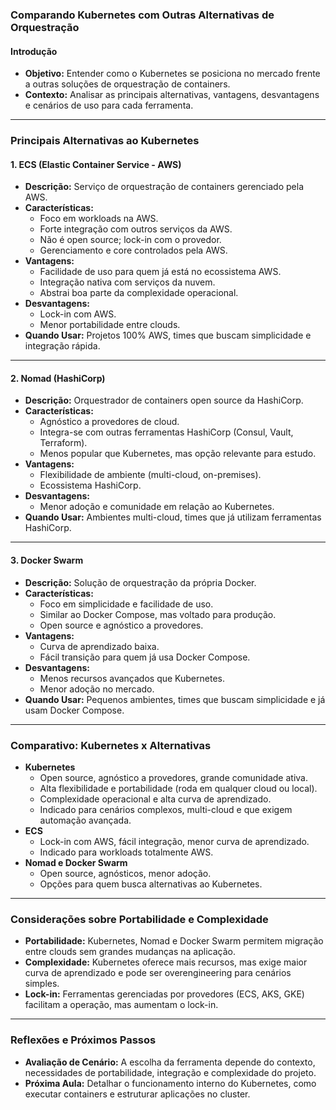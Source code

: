### Comparando Kubernetes com Outras Alternativas de Orquestração

#### Introdução

- **Objetivo:** Entender como o Kubernetes se posiciona no mercado frente a outras soluções de orquestração de containers.
- **Contexto:** Analisar as principais alternativas, vantagens, desvantagens e cenários de uso para cada ferramenta.

---

### Principais Alternativas ao Kubernetes

#### 1. **ECS (Elastic Container Service - AWS)**

- **Descrição:** Serviço de orquestração de containers gerenciado pela AWS.
- **Características:**
  - Foco em workloads na AWS.
  - Forte integração com outros serviços da AWS.
  - Não é open source; lock-in com o provedor.
  - Gerenciamento e core controlados pela AWS.
- **Vantagens:**
  - Facilidade de uso para quem já está no ecossistema AWS.
  - Integração nativa com serviços da nuvem.
  - Abstrai boa parte da complexidade operacional.
- **Desvantagens:**
  - Lock-in com AWS.
  - Menor portabilidade entre clouds.
- **Quando Usar:** Projetos 100% AWS, times que buscam simplicidade e integração rápida.

---

#### 2. **Nomad (HashiCorp)**

- **Descrição:** Orquestrador de containers open source da HashiCorp.
- **Características:**
  - Agnóstico a provedores de cloud.
  - Integra-se com outras ferramentas HashiCorp (Consul, Vault, Terraform).
  - Menos popular que Kubernetes, mas opção relevante para estudo.
- **Vantagens:**
  - Flexibilidade de ambiente (multi-cloud, on-premises).
  - Ecossistema HashiCorp.
- **Desvantagens:**
  - Menor adoção e comunidade em relação ao Kubernetes.
- **Quando Usar:** Ambientes multi-cloud, times que já utilizam ferramentas HashiCorp.

---

#### 3. **Docker Swarm**

- **Descrição:** Solução de orquestração da própria Docker.
- **Características:**
  - Foco em simplicidade e facilidade de uso.
  - Similar ao Docker Compose, mas voltado para produção.
  - Open source e agnóstico a provedores.
- **Vantagens:**
  - Curva de aprendizado baixa.
  - Fácil transição para quem já usa Docker Compose.
- **Desvantagens:**
  - Menos recursos avançados que Kubernetes.
  - Menor adoção no mercado.
- **Quando Usar:** Pequenos ambientes, times que buscam simplicidade e já usam Docker Compose.

---

### Comparativo: Kubernetes x Alternativas

- **Kubernetes**
  - Open source, agnóstico a provedores, grande comunidade ativa.
  - Alta flexibilidade e portabilidade (roda em qualquer cloud ou local).
  - Complexidade operacional e alta curva de aprendizado.
  - Indicado para cenários complexos, multi-cloud e que exigem automação avançada.
- **ECS**
  - Lock-in com AWS, fácil integração, menor curva de aprendizado.
  - Indicado para workloads totalmente AWS.
- **Nomad e Docker Swarm**
  - Open source, agnósticos, menor adoção.
  - Opções para quem busca alternativas ao Kubernetes.

---

### Considerações sobre Portabilidade e Complexidade

- **Portabilidade:** Kubernetes, Nomad e Docker Swarm permitem migração entre clouds sem grandes mudanças na aplicação.
- **Complexidade:** Kubernetes oferece mais recursos, mas exige maior curva de aprendizado e pode ser overengineering para cenários simples.
- **Lock-in:** Ferramentas gerenciadas por provedores (ECS, AKS, GKE) facilitam a operação, mas aumentam o lock-in.

---

### Reflexões e Próximos Passos

- **Avaliação de Cenário:** A escolha da ferramenta depende do contexto, necessidades de portabilidade, integração e complexidade do projeto.
- **Próxima Aula:** Detalhar o funcionamento interno do Kubernetes, como executar containers e estruturar aplicações no cluster.
